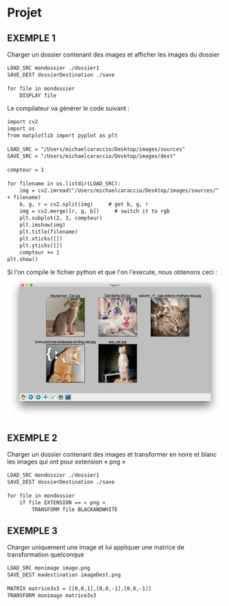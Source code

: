 # Projet
## EXEMPLE 1
Charger un dossier contenant des images et afficher les images du dossier
```
LOAD_SRC mondossier ./dossier1
SAVE_DEST dossierDestination ./save

for file in mondossier
	DISPLAY file
```

Le compilateur va générer le code suivant :
```
import cv2
import os
from matplotlib import pyplot as plt

LOAD_SRC = "/Users/michaelcaraccio/Desktop/images/sources"
SAVE_SRC = "/Users/michaelcaraccio/Desktop/images/dest"

compteur = 1

for filename in os.listdir(LOAD_SRC):
	img = cv2.imread("/Users/michaelcaraccio/Desktop/images/sources/" + filename)
	b, g, r = cv2.split(img)     # get b, g, r
	img = cv2.merge([r, g, b])     # switch it to rgb
	plt.subplot(2, 3, compteur)
	plt.imshow(img)
	plt.title(filename)
	plt.xticks([])
	plt.yticks([])
	compteur += 1
plt.show()
```

Si l'on compile le fichier python et que l'on l'execute, nous obtenons ceci :
![image result 1](https://raw.githubusercontent.com/MichaelCaraccio/CompilerForPythonOpenCV/master/images/compilation_result_1.png)


## EXEMPLE 2
Charger un dossier contenant des images et transformer en noire et blanc les images qui ont pour extension « png »
```
LOAD_SRC mondossier ./dossier1
SAVE_DEST dossierDestination ./save

for file in mondossier
	if file EXTENSION == « png »
		TRANSFORM file BLACKANDWHITE
```

## EXEMPLE 3
Charger uniquement une image et lui appliquer une matrice de transformation quelconque
```
LOAD_SRC monimage image.png
SAVE_DEST madestination imageDest.png

MATRIX matrice3x3 = [[0,0,1],[0,0,-1],[0,0,-1]]
TRANSFORM monimage matrice3x3
```

